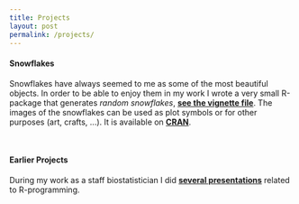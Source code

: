 ```yaml
---
title: Projects
layout: post
permalink: /projects/
---
```


#### Snowflakes
Snowflakes have always seemed to me as some of the most beautiful objects. In order to be able to enjoy them in my work I wrote a very small R-package that generates _random snowflakes_, [**see the vignette file**](/assets/PROJECTS/snowflakes.html). The images of the snowflakes can be used as plot symbols or for other purposes (art, crafts, ...). It is available on [**CRAN**](https://cran.r-project.org). 

<br>

#### Earlier Projects
During my work as a staff biostatistician I did   [**several presentations**](http://biostat.mc.vanderbilt.edu/wiki/Main/SvetlanaEdenRFiles) related to R-programming.

